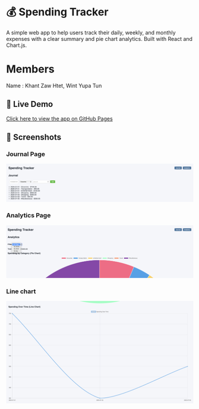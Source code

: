 # 💰 Spending Tracker

A simple web app to help users track their daily, weekly, and monthly expenses with a clear summary and pie chart analytics. Built with React and Chart.js.

# Members
Name : Khant Zaw Htet, Wint Yupa Tun

## 🔗 Live Demo

[Click here to view the app on GitHub Pages](https://erickhant15.github.io/spending-tracker/)

## 📸 Screenshots

### Journal Page
![Journal Screenshot](./screenshots/journal.png)

### Analytics Page
![Analytics Screenshot](./screenshots/analytics.png)

### Line chart 
![Line chart Screenshot](./screenshots/linechart.png)


